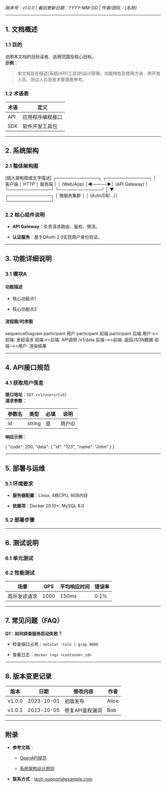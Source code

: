 
_版本号：v1.0.0 | 最后更新日期：YYYY-MM-DD | 作者/团队：[名称]_

---

## **1. 文档概述**

### 1.1 目的

说明本文档的目标读者、适用范围及核心目标。  
**示例**：

> 本文档旨在描述[系统/API/工具]的设计原理、功能特性及使用方法，供开发人员、测试人员及技术管理者参考。

### 1.2 术语表

| 术语  | 定义       |
| --- | -------- |
| API | 应用程序编程接口 |
| SDK | 软件开发工具包  |

---

## **2. 系统架构**

### 2.1 整体架构图

[插入架构图或文字描述]
┌──────────────┐       ┌──────────────┐
│  客户端       │ HTTP  │  服务端       │
│ (Web/App)    │◀─────▶│ (API Gateway) │
└──────────────┘       └──────────────┘
                             │
                             ▼
                     ┌──────────────┐
                     │ 微服务集群    │
                     │ (Auth/DB/...)│
                     └──────────────┘

### 2.2 核心组件说明

- **API Gateway**：负责请求路由、鉴权、限流。
    
- **认证服务**：基于OAuth 2.0实现用户身份验证。
    
---

## **3. 功能详细说明**

### 3.1 模块A

#### 功能描述

- 核心功能点1
    
- 核心功能点2
    
#### 流程图/时序图

sequenceDiagram
    participant 用户
    participant 前端
    participant 后端
    用户->>前端: 发起请求
    前端->>后端: API调用 /v1/data
    后端-->>前端: 返回JSON数据
    前端-->>用户: 渲染结果

---

## **4. API接口规范**

### 4.1 获取用户信息

**接口地址**：`GET /v1/users/{id}`  
**请求参数**：

|参数名|类型|必填|说明|
|---|---|---|---|
|id|string|是|用户ID|

**响应示例**：

{
  "code": 200,
  "data": {
    "id": "123",
    "name": "John"
  }
}

---

## **5. 部署与运维**

### 5.1 环境要求

- **服务器配置**：Linux, 4核CPU, 8GB内存
    
- **依赖项**：Docker 20.10+, MySQL 8.0
    
### 5.2 部署步骤

---

## **6. 测试说明**

### 6.1 单元测试

### 6.2 性能测试

|场景|QPS|平均响应时间|错误率|
|---|---|---|---|
|高并发读请求|1000|150ms|0.1%|

---

## **7. 常见问题（FAQ）**

**Q1：如何排查服务启动失败？**

- 检查端口占用：`netstat -tuln | grep 8080`
    
- 查看日志：`docker logs <container_id>`
    

---

## **8. 版本变更记录**

|版本|日期|修改内容|作者|
|---|---|---|---|
|v1.0.0|2023-10-01|初版发布|Alice|
|v1.0.1|2023-10-05|修复API鉴权漏洞|Bob|

---

## **附录**

- **参考文档**：
    
    - [OpenAPI规范](https://swagger.io/specification/)
        
    - [系统架构设计原则](https://example.com/)
        
- **联系方式**：[tech-support@example.com](https://mailto:tech-support@example.com/)